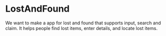 # LostAndFound
We want to make a app for lost and found that supports input, search and claim. It helps people find lost items, enter details, and locate lost items.
